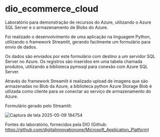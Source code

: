 # dio_ecommerce_cloud
Laboratório para demonstração de recursos do Azure, utilizando o Azure SQL Server e o armazenamento de Blobs do Azure.

Foi realizado o desenvolvimento de uma aplicação na linguagem Python, utilizando o framework Streamlit, gerando facilmente um formulário para envio de dados.

Os dados são enviados por este formulário com destino a um servidor SQL Server no Azure. Os registros são inseridos em uma tabela chamada produtos, utilizando a biblioteca pymssql para conexão com  Azure SQL Server.

Através do framework Streamlit é realizado upload de imagens que são armazenadas no Blob da Azure, a biblioteca python Azure Storage Blob é utlizada como cliente para se conectar ao serviço de armazenamento do Azure.

Formulário gerado pelo Streamlit:

![Captura de tela 2025-05-09 184754](https://github.com/user-attachments/assets/4e703903-71a3-4c27-ac4c-41505ce541ef)

Fontes do laboratório, fornecidos pela DIO (Github: https://github.com/digitalinnovationone/Microsoft_Application_Platform)



